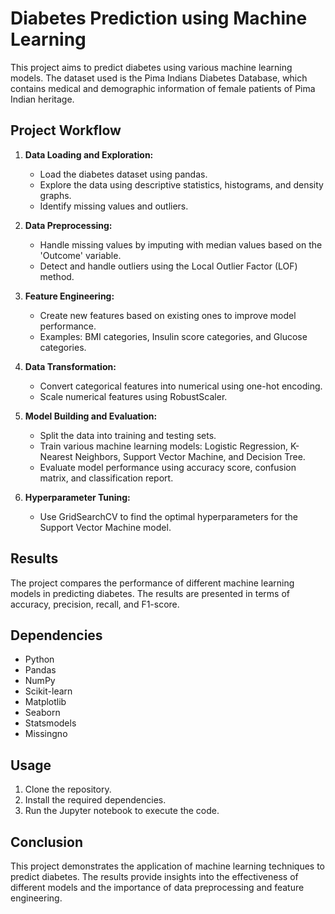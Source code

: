 # Diabetes Prediction using Machine Learning

This project aims to predict diabetes using various machine learning models. The dataset used is the Pima Indians Diabetes Database, which contains medical and demographic information of female patients of Pima Indian heritage.

## Project Workflow

1. **Data Loading and Exploration:**
   - Load the diabetes dataset using pandas.
   - Explore the data using descriptive statistics, histograms, and density graphs.
   - Identify missing values and outliers.

2. **Data Preprocessing:**
   - Handle missing values by imputing with median values based on the 'Outcome' variable.
   - Detect and handle outliers using the Local Outlier Factor (LOF) method.

3. **Feature Engineering:**
   - Create new features based on existing ones to improve model performance.
   - Examples: BMI categories, Insulin score categories, and Glucose categories.

4. **Data Transformation:**
   - Convert categorical features into numerical using one-hot encoding.
   - Scale numerical features using RobustScaler.

5. **Model Building and Evaluation:**
   - Split the data into training and testing sets.
   - Train various machine learning models: Logistic Regression, K-Nearest Neighbors, Support Vector Machine, and Decision Tree.
   - Evaluate model performance using accuracy score, confusion matrix, and classification report.

6. **Hyperparameter Tuning:**
   - Use GridSearchCV to find the optimal hyperparameters for the Support Vector Machine model.

## Results

The project compares the performance of different machine learning models in predicting diabetes. The results are presented in terms of accuracy, precision, recall, and F1-score.

## Dependencies

- Python 
- Pandas
- NumPy
- Scikit-learn
- Matplotlib
- Seaborn
- Statsmodels
- Missingno

## Usage

1. Clone the repository.
2. Install the required dependencies.
3. Run the Jupyter notebook to execute the code.

## Conclusion

This project demonstrates the application of machine learning techniques to predict diabetes. The results provide insights into the effectiveness of different models and the importance of data preprocessing and feature engineering.

